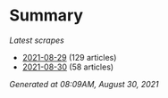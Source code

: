 # Summary
*Latest scrapes*
* [2021-08-29](https://github.com/nuuuwan/news_lk/blob/data/news_lk.2021-08-29.json) (129 articles)
* [2021-08-30](https://github.com/nuuuwan/news_lk/blob/data/news_lk.2021-08-30.json) (58 articles)

*Generated at 08:09AM, August 30, 2021*